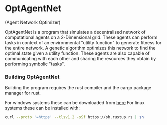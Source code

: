 # OptAgentNet
(Agent Network Optimizer)

OptAgentNet is a program that simulates a decentralised network of computational agents on a 2-Dimensional grid. These agents can perform tasks in context of an environmental "utility function" to generate fitness for the entire network. A genetic algorithm optimizes this network to find the optimal state given a utility function. These agents are also capable of communicating with each other and sharing the resources they obtain by performing symbolic "tasks".

### Building OptAgentNet
Building the program requires the rust compiler and the cargo package manager for rust.

For windows systems these can be downloaded from [here](https://www.rust-lang.org/tools/install)
For linux systems these can be installed with:
```bash
curl --proto '=https' --tlsv1.2 -sSf https://sh.rustup.rs | sh
```

